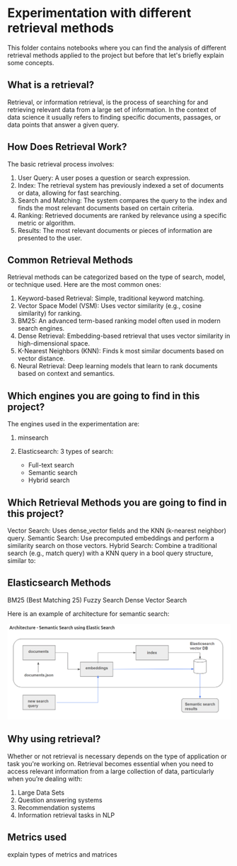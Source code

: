  # Experimentation with different retrieval methods

 This folder contains notebooks where you can find the analysis of different retrieval methods applied to the project but before that let's briefly explain some concepts.

 ## What is a retrieval?

 Retrieval, or information retrieval, is the process of searching for and retrieving relevant data from a large set of information. In the context of data science it usually refers to finding specific documents, passages, or data points that answer a given query.

 ## How Does Retrieval Work?

The basic retrieval process involves:

1. User Query: A user poses a question or search expression.
2. Index: The retrieval system has previously indexed a set of documents or data, allowing for fast searching.
3. Search and Matching: The system compares the query to the index and finds the most relevant documents based on certain criteria.
4. Ranking: Retrieved documents are ranked by relevance using a specific metric or algorithm.
5. Results: The most relevant documents or pieces of information are presented to the user.


## Common Retrieval Methods

Retrieval methods can be categorized based on the type of search, model, or technique used. Here are the most common ones:

1. Keyword-based Retrieval: Simple, traditional keyword matching.
2. Vector Space Model (VSM): Uses vector similarity (e.g., cosine similarity) for ranking.
3. BM25: An advanced term-based ranking model often used in modern search engines.
4. Dense Retrieval: Embedding-based retrieval that uses vector similarity in high-dimensional space.
5. K-Nearest Neighbors (KNN): Finds k most similar documents based on vector distance.
6. Neural Retrieval: Deep learning models that learn to rank documents based on context and semantics.


## Which engines you are going to find in this project?

The engines used in the experimentation are:

1. minsearch

2. Elasticsearch: 3 types of search:

    * Full-text search 
    * Semantic search
    * Hybrid search


## Which Retrieval Methods you are going to find in this project?

Vector Search: Uses dense_vector fields and the KNN (k-nearest neighbor) query.
Semantic Search: Use precomputed embeddings and perform a similarity search on those vectors.
Hybrid Search: Combine a traditional search (e.g., match query) with a KNN query in a bool query structure, similar to:

## Elasticsearch Methods
BM25 (Best Matching 25)
Fuzzy Search
Dense Vector Search


Here is an example of architecture for semantic search:

 <div align="center">
     <img src="../../images/retrieval-schema.png" alt="Retrieval Schema" width="800" />
 </div>

 ## Why using retrieval?

 Whether or not retrieval is necessary depends on the type of application or task you're working on. Retrieval becomes essential when you need to access relevant information from a large collection of data, particularly when you’re dealing with:

 1. Large Data Sets
 2. Question answering systems
 3. Recommendation systems
 4. Information retrieval tasks in NLP


 ## Metrics used

 explain types of metrics and matrices